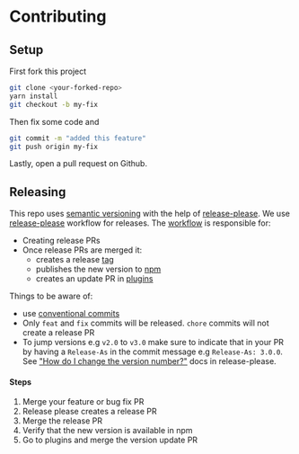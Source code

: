 # Contributing

## Setup

First fork this project

```bash
git clone <your-forked-repo>
yarn install
git checkout -b my-fix
```

Then fix some code and

```bash
git commit -m "added this feature"
git push origin my-fix
```

Lastly, open a pull request on Github.

## Releasing

This repo uses [semantic versioning](https://semver.org/) with the help of [release-please](https://github.com/googleapis/release-please). 
We use [release-please](https://github.com/googleapis/release-please) workflow for releases. The [workflow](./.github/workflows/release-please.yml) is responsible for:

- Creating release PRs
- Once release PRs are merged it:
	- creates a release [tag](https://github.com/netlify/netlify-plugin-lighthouse/releases)
	- publishes the new version to [npm](https://www.npmjs.com/package/@netlify/plugin-lighthouse)
	- creates an update PR in [plugins](https://github.com/netlify/plugins)

Things to be aware of:

- use [conventional commits](https://www.conventionalcommits.org/)
- Only `feat` and `fix` commits will be released. `chore` commits will not create a release PR
- To jump versions e.g `v2.0` to `v3.0` make sure to indicate that in your PR by having a `Release-As` in the commit message e.g `Release-As: 3.0.0`. See ["How do I change the version number?"](https://github.com/googleapis/release-please#how-do-i-change-the-version-number) docs in release-please.

#### Steps

1. Merge your feature or bug fix PR
2. Release please creates a release PR
3. Merge the release PR
4. Verify that the new version is available in npm
5. Go to plugins and merge the version update PR

